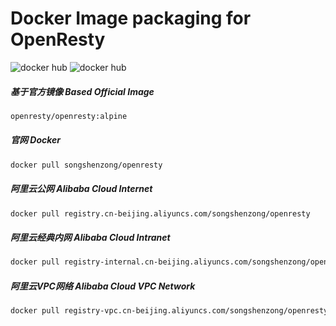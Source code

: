 # Docker Image packaging for OpenResty

![docker hub](https://img.shields.io/docker/pulls/songshenzong/openresty.svg?style=flat-square)
![docker hub](https://img.shields.io/docker/stars/songshenzong/openresty.svg?style=flat-square)

##### 基于官方镜像 Based Official Image

```bash
openresty/openresty:alpine
```



##### 官网 Docker

```bash
docker pull songshenzong/openresty
```



##### 阿里云公网 Alibaba Cloud Internet

```bash
docker pull registry.cn-beijing.aliyuncs.com/songshenzong/openresty
```



##### 阿里云经典内网 Alibaba Cloud Intranet

```bash
docker pull registry-internal.cn-beijing.aliyuncs.com/songshenzong/openresty
```



##### 阿里云VPC网络 Alibaba Cloud VPC Network

```bash
docker pull registry-vpc.cn-beijing.aliyuncs.com/songshenzong/openresty
```
